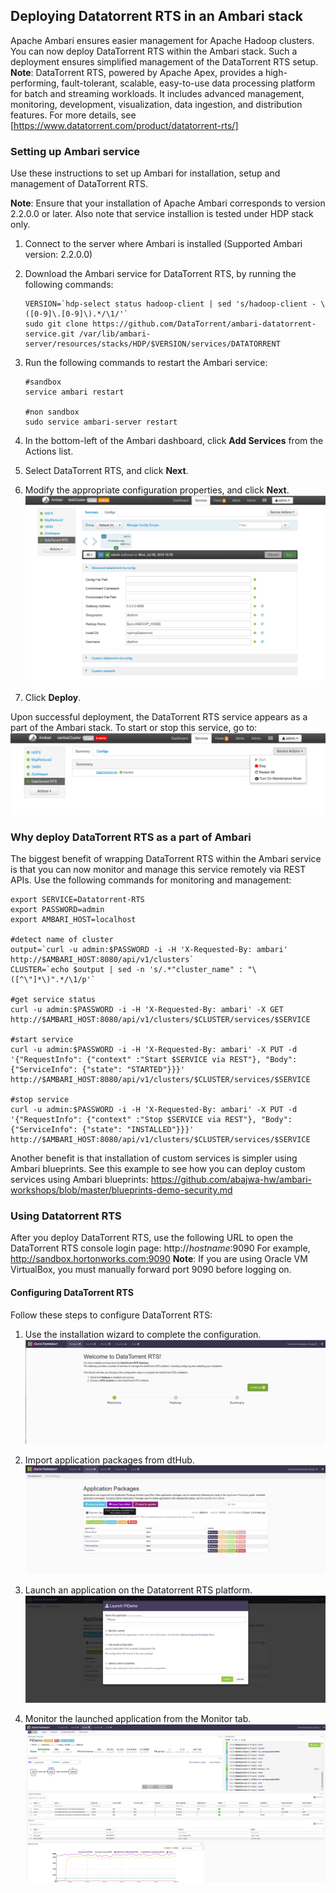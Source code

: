## Deploying Datatorrent RTS in an Ambari stack
Apache Ambari ensures easier management for Apache Hadoop clusters. You can now deploy DataTorrent RTS within the Ambari stack. Such a deployment ensures simplified management of the DataTorrent RTS setup. 
**Note**: DataTorrent RTS, powered by Apache Apex, provides a high-performing, fault-tolerant, scalable, easy-to-use data processing platform for batch and streaming workloads. It includes advanced management, monitoring, development, visualization, data ingestion, and distribution features. 
For more details, see [https://www.datatorrent.com/product/datatorrent-rts/] 

### Setting up Ambari service
Use these instructions to set up Ambari for installation, setup and management of DataTorrent RTS.

**Note**: Ensure that your installation of Apache Ambari corresponds to version 2.2.0.0 or later. Also note that service installion is tested under HDP stack only.

1. Connect to the server where Ambari is installed (Supported Ambari version: 2.2.0.0)
2. Download the Ambari service for DataTorrent RTS, by running the following commands:

    ```
    VERSION=`hdp-select status hadoop-client | sed 's/hadoop-client - \([0-9]\.[0-9]\).*/\1/'`
    sudo git clone https://github.com/DataTorrent/ambari-datatorrent-service.git /var/lib/ambari-server/resources/stacks/HDP/$VERSION/services/DATATORRENT
    ```
3. Run the following commands to restart the Ambari service:
    ```
    #sandbox
    service ambari restart

    #non sandbox
    sudo service ambari-server restart
    ```
4. In the bottom-left of the Ambari dashboard, click **Add Services** from the Actions list.
5. Select DataTorrent RTS, and click **Next**.
6. Modify the appropriate configuration properties, and click **Next**.
   ![Image](screenshots/service-installed-config.png?raw=true)
7. Click **Deploy**.

Upon successful deployment, the DataTorrent RTS service appears as a part of the Ambari stack. To start or stop this service, go to:
![Image](screenshots/service-installed.png?raw=true)


### Why deploy DataTorrent RTS as a part of Ambari
The biggest benefit of wrapping DataTorrent RTS within the Ambari service is that you can now monitor and manage this service remotely via REST APIs.
Use the following commands for monitoring and management:

	export SERVICE=Datatorrent-RTS
	export PASSWORD=admin
	export AMBARI_HOST=localhost

	#detect name of cluster
	output=`curl -u admin:$PASSWORD -i -H 'X-Requested-By: ambari'  http://$AMBARI_HOST:8080/api/v1/clusters`
	CLUSTER=`echo $output | sed -n 's/.*"cluster_name" : "\([^\"]*\)".*/\1/p'`

	#get service status
	curl -u admin:$PASSWORD -i -H 'X-Requested-By: ambari' -X GET http://$AMBARI_HOST:8080/api/v1/clusters/$CLUSTER/services/$SERVICE

	#start service
	curl -u admin:$PASSWORD -i -H 'X-Requested-By: ambari' -X PUT -d '{"RequestInfo": {"context" :"Start $SERVICE via REST"}, "Body": {"ServiceInfo": {"state": "STARTED"}}}' http://$AMBARI_HOST:8080/api/v1/clusters/$CLUSTER/services/$SERVICE

	#stop service
	curl -u admin:$PASSWORD -i -H 'X-Requested-By: ambari' -X PUT -d '{"RequestInfo": {"context" :"Stop $SERVICE via REST"}, "Body": {"ServiceInfo": {"state": "INSTALLED"}}}' http://$AMBARI_HOST:8080/api/v1/clusters/$CLUSTER/services/$SERVICE

Another benefit is that installation of custom services is simpler using Ambari blueprints. See this example to see how you can deploy custom services using Ambari blueprints: https://github.com/abajwa-hw/ambari-workshops/blob/master/blueprints-demo-security.md

### Using Datatorrent RTS
After you deploy DataTorrent RTS, use the following URL to open the DataTorrent RTS console login page:
http://*hostname*:9090
For example, http://sandbox.hortonworks.com:9090
**Note**: If you are using Oracle VM VirtualBox, you must manually forward port 9090 before logging on.

#### Configuring DataTorrent RTS
Follow these steps to configure DataTorrent RTS:

1. Use the installation wizard to complete the configuration. ![Image](screenshots/service-install-wizard.png?raw=true)

2. Import application packages from dtHub. ![Image](screenshots/application-import.png?raw=true)

3. Launch an application on the Datatorrent RTS platform. ![Image](screenshots/application-launch.png?raw=true)

4. Monitor the launched application from the Monitor tab. ![Image](screenshots/application-monitor.png?raw=true)
